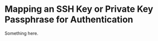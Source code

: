 [title]: # (Mapping an SSH Key or Private Key Passphrase for Authentication)
[tags]: # (XXX)
[priority]: # (2581)
# Mapping an SSH Key or Private Key Passphrase for Authentication
Something here.
